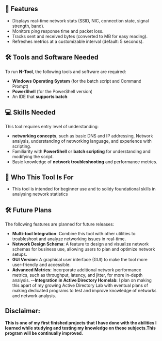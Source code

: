 ## 🚀 Features
- Displays real-time network stats (SSID, NIC, connection state, signal strength, band).
- Monitors ping response time and packet loss.
- Tracks sent and received bytes (converted to MB for easy reading).
- Refreshes metrics at a customizable interval (default: 5 seconds).

## 🛠 Tools and Software Needed
To run **N-Tool**, the following tools and software are required:
- **Windows Operating System** (for the batch script and Command Prompt)
- **PowerShell** (for the PowerShell version)
- An IDE that **supports batch** 

## 💻 Skills Needed
This tool requires entry level of understanding:
- **networking concepts**, such as basic DNS and IP addressing, Network analysis, understanding of networking language, and experience with scripting.
- Familiarity with **PowerShell** or **batch scripting** for understanding and modifying the script.
- Basic knowledge of **network troubleshooting** and performance metrics.

## 🎯 Who This Tool Is For

- This tool is intended for beginner use and to solidy foundational skills in analysing network statistics

## 🛠️ Future Plans
The following features are planned for future releases:

- **Multi-tool Integration**: Combine this tool with other utilities to troubleshoot and analyze networking issues in real-time.
- **Network Design Schema**: A feature to design and visualize network schemas for business use, allowing users to plan and optimize network setups.
- **GUI Version**: A graphical user interface (GUI) to make the tool more user-friendly and accessible.
- **Advanced Metrics**: Incorporate additional network performance metrics, such as throughput, latency, and jitter, for more in-depth analysis.
--**Integration in Active Directory Homelab**: I plan on making this apart of my growing Active Directory Lab with eventual plans of making dedicated programs to test and improve knowledge of networks and network analysis.

## Disclaimer:
 **This is one of my first finished projects that I have done with the abilities I learned while studying and testing my knowledge on these subjects.This program will be continually improved.**
